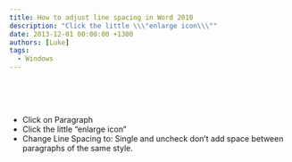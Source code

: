 ```yaml
---
title: How to adjust line spacing in Word 2010
description: "Click the little \\\"enlarge icon\\\""
date: 2013-12-01 00:00:00 +1300
authors: [Luke]
tags:
  - Windows
---
```

<span style="font-family:Times New Roman;font-size:12pt"><br /> </span>

<p style="margin-left: 36pt">
  <span style="font-family:Times New Roman;font-size:12pt"><br /> </span>
</p>

  * Click on Paragraph 
  * Click the little &#8220;enlarge icon&#8221; 
  * Change Line Spacing to: Single and uncheck don&#8217;t add space between paragraphs of the same style.